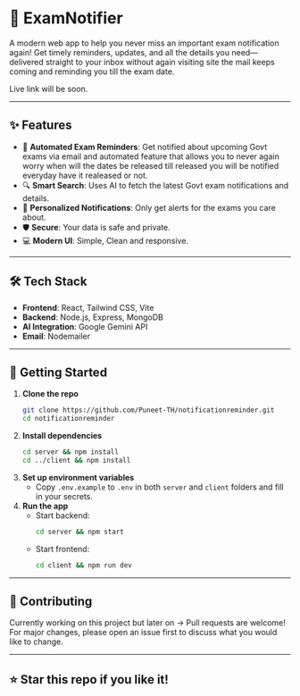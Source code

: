 # 🚀 ExamNotifier

A modern web app to help you never miss an important exam notification again! Get timely reminders, updates, and all the details you need—delivered straight to your inbox without again visiting site the mail keeps coming and reminding you till  the exam date.

Live link will be soon.

---

## ✨ Features
- 📅 **Automated Exam Reminders**: Get notified about upcoming Govt exams via email and automated   feature that allows you to never again worry when will the dates be released till released you will be notified everyday have it realeased or not.
- 🔍 **Smart Search**: Uses AI to fetch the latest Govt exam notifications and details.
- 📨 **Personalized Notifications**: Only get alerts for the exams you care about.
- 🛡️ **Secure**: Your data is safe and private.
- 💻 **Modern UI**: Simple, Clean and responsive.

---

## 🛠️ Tech Stack
- **Frontend**: React, Tailwind CSS, Vite
- **Backend**: Node.js, Express, MongoDB
- **AI Integration**: Google Gemini API
- **Email**: Nodemailer

---

## 🚦 Getting Started

1. **Clone the repo**
   ```bash
   git clone https://github.com/Puneet-TH/notificationreminder.git
   cd notificationreminder
   ```
2. **Install dependencies**
   ```bash
   cd server && npm install
   cd ../client && npm install
   ```
3. **Set up environment variables**
   - Copy `.env.example` to `.env` in both `server` and `client` folders and fill in your secrets.
4. **Run the app**
   - Start backend:
     ```bash
     cd server && npm start
     ```
   - Start frontend:
     ```bash
     cd client && npm run dev
     ```

---

## 🤝 Contributing
Currently working on this project but later on ->  Pull requests are welcome! For major changes, please open an issue first to discuss what you would like to change.

---

## ⭐ Star this repo if you like it!
